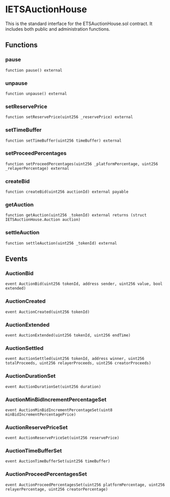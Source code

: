 # IETSAuctionHouse

This is the standard interface for the ETSAuctionHouse.sol contract. It includes both public
and administration functions.

## Functions

### pause

```solidity
function pause() external
```

### unpause

```solidity
function unpause() external
```

### setReservePrice

```solidity
function setReservePrice(uint256 _reservePrice) external
```

### setTimeBuffer

```solidity
function setTimeBuffer(uint256 timeBuffer) external
```

### setProceedPercentages

```solidity
function setProceedPercentages(uint256 _platformPercentage, uint256 _relayerPercentage) external
```

### createBid

```solidity
function createBid(uint256 auctionId) external payable
```

### getAuction

```solidity
function getAuction(uint256 _tokenId) external returns (struct IETSAuctionHouse.Auction auction)
```

### settleAuction

```solidity
function settleAuction(uint256 _tokenId) external
```

## Events

### AuctionBid

```solidity
event AuctionBid(uint256 tokenId, address sender, uint256 value, bool extended)
```

### AuctionCreated

```solidity
event AuctionCreated(uint256 tokenId)
```

### AuctionExtended

```solidity
event AuctionExtended(uint256 tokenId, uint256 endTime)
```

### AuctionSettled

```solidity
event AuctionSettled(uint256 tokenId, address winner, uint256 totalProceeds, uint256 relayerProceeds, uint256 creatorProceeds)
```

### AuctionDurationSet

```solidity
event AuctionDurationSet(uint256 duration)
```

### AuctionMinBidIncrementPercentageSet

```solidity
event AuctionMinBidIncrementPercentageSet(uint8 minBidIncrementPercentagePrice)
```

### AuctionReservePriceSet

```solidity
event AuctionReservePriceSet(uint256 reservePrice)
```

### AuctionTimeBufferSet

```solidity
event AuctionTimeBufferSet(uint256 timeBuffer)
```

### AuctionProceedPercentagesSet

```solidity
event AuctionProceedPercentagesSet(uint256 platformPercentage, uint256 relayerPercentage, uint256 creatorPercentage)
```
